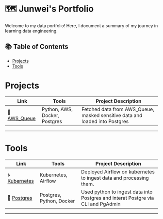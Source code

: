 # 🗺 Junwei's Portfolio

Welcome to my data portfolio! Here, I document a summary of my journey in learning data engineering. 

## 📚 Table of Contents
- [Projects](#Projects)
- [Tools](#Tools)

# Projects

| Link | Tools | Project Description | 
|---|---|---|
| 🧱 [AWS_Queue](https://github.com/Bigby-wolf2333/Data_Pipeline_AWS_Queue) | Python, AWS, Docker, Postgres | Fetched data from AWS_Queue, masked sensitive data and loaded into Postgres |
***

# Tools

| Link | Tools | Project Description | 
|---|---|---|
| 🌀 [Kubernetes](https://github.com/Bigby-wolf2333/Kubernetes_Airflow) | Kubernetes, Airflow | Deployed Airflow on kubernetes to ingest data and processing them. |
| 🔵 [Postgres](https://github.com/Bigby-wolf2333/Dog_Project) | Postgres, Python, Docker | Used python to ingest data into Postgres and interat Postgre via CLI and PgAdmin |

***
